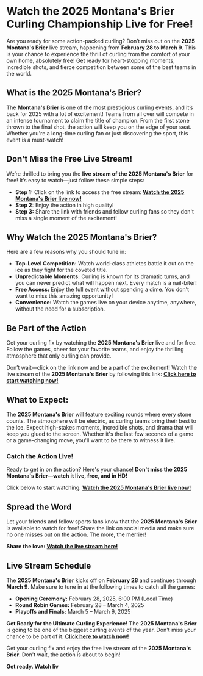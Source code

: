 # Watch the 2025 Montana's Brier Curling Championship Live for Free!

Are you ready for some action-packed curling? Don’t miss out on the **2025 Montana's Brier** live stream, happening from **February 28 to March 9**. This is your chance to experience the thrill of curling from the comfort of your own home, absolutely free! Get ready for heart-stopping moments, incredible shots, and fierce competition between some of the best teams in the world.

## What is the 2025 Montana's Brier?

The **Montana's Brier** is one of the most prestigious curling events, and it’s back for 2025 with a lot of excitement! Teams from all over will compete in an intense tournament to claim the title of champion. From the first stone thrown to the final shot, the action will keep you on the edge of your seat. Whether you're a long-time curling fan or just discovering the sport, this event is a must-watch!

## Don't Miss the Free Live Stream!

We’re thrilled to bring you the **live stream of the 2025 Montana's Brier** for free! It’s easy to watch—just follow these simple steps:

- **Step 1:** Click on the link to access the free stream: [**Watch the 2025 Montana's Brier live now!**](https://tinyurl.com/livestreamfreeo?st=2025montanasbrier&si=gh)
- **Step 2:** Enjoy the action in high quality!
- **Step 3:** Share the link with friends and fellow curling fans so they don't miss a single moment of the excitement!

## Why Watch the 2025 Montana's Brier?

Here are a few reasons why you should tune in:

- **Top-Level Competition:** Watch world-class athletes battle it out on the ice as they fight for the coveted title.
- **Unpredictable Moments:** Curling is known for its dramatic turns, and you can never predict what will happen next. Every match is a nail-biter!
- **Free Access:** Enjoy the full event without spending a dime. You don't want to miss this amazing opportunity!
- **Convenience:** Watch the games live on your device anytime, anywhere, without the need for a subscription.

## Be Part of the Action

Get your curling fix by watching the **2025 Montana's Brier** live and for free. Follow the games, cheer for your favorite teams, and enjoy the thrilling atmosphere that only curling can provide.

Don’t wait—click on the link now and be a part of the excitement! Watch the live stream of the **2025 Montana's Brier** by following this link: [**Click here to start watching now!**](https://tinyurl.com/livestreamfreeo?st=2025montanasbrier&si=gh)

## What to Expect:

The **2025 Montana's Brier** will feature exciting rounds where every stone counts. The atmosphere will be electric, as curling teams bring their best to the ice. Expect high-stakes moments, incredible shots, and drama that will keep you glued to the screen. Whether it's the last few seconds of a game or a game-changing move, you'll want to be there to witness it live.

### Catch the Action Live!

Ready to get in on the action? Here's your chance! **Don't miss the 2025 Montana's Brier—watch it live, free, and in HD!**

Click below to start watching: [**Watch the 2025 Montana's Brier live now!**](https://tinyurl.com/livestreamfreeo?st=2025montanasbrier&si=gh)

## Spread the Word

Let your friends and fellow sports fans know that the **2025 Montana's Brier** is available to watch for free! Share the link on social media and make sure no one misses out on the action. The more, the merrier!

**Share the love:** [**Watch the live stream here!**](https://tinyurl.com/livestreamfreeo?st=2025montanasbrier&si=gh)

## Live Stream Schedule

The **2025 Montana's Brier** kicks off on **February 28** and continues through **March 9**. Make sure to tune in at the following times to catch all the games:

- **Opening Ceremony:** February 28, 2025, 6:00 PM (Local Time)
- **Round Robin Games:** February 28 – March 4, 2025
- **Playoffs and Finals:** March 5 – March 9, 2025

**Get Ready for the Ultimate Curling Experience!** The **2025 Montana's Brier** is going to be one of the biggest curling events of the year. Don't miss your chance to be part of it. [**Click here to watch now!**](https://tinyurl.com/livestreamfreeo?st=2025montanasbrier&si=gh)

Get your curling fix and enjoy the free live stream of the **2025 Montana's Brier**. Don't wait, the action is about to begin!

**Get ready. Watch liv**
